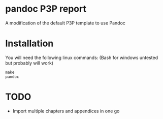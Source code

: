 # pandoc P3P report
A modification of the default P3P template to use Pandoc

# Installation

You will need the following linux commands: (Bash for windows untested but probably will work)

    make
    pandoc

# TODO
- Import multiple chapters and appendices in one go

